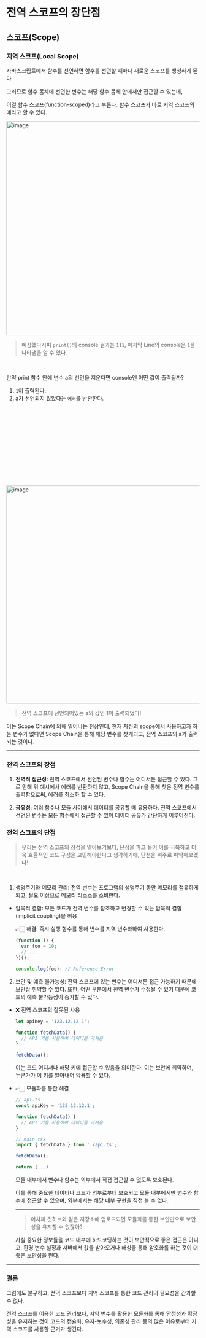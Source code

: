 # 전역 스코프의 장단점

## 스코프(Scope)

### 지역 스코프(Local Scope)

자바스크립트에서 함수를 선언하면 함수를 선언할 때마다 새로운 스코프를 생성하게 된다.

그러므로 함수 몸체에 선언한 변수는 해당 함수 몸체 안에서만 접근할 수 있는데,

이걸 함수 스코프(function-scoped)라고 부른다. 함수 스코프가 바로 지역 스코프의 예라고 할 수 있다.

<img width="558" alt="image" src="https://github.com/FC-MINI-4/attendance-front/assets/83483378/060ba3d7-b7d6-488d-b497-09256a589218">

> 예상했다시피 `print()`의 console 결과는 `111`, 마지막 Line의 console은 `1`을 나타냄을 알 수 있다.

<br />

만약 print 함수 안에 변수 a의 선언을 지운다면 console엔 어떤 값이 출력될까?

1. `1`이 출력된다.
2. a가 선언되지 않았다는 `에러`를 반환한다.

<br />
<br />
<br />
<br />
<br />
<br />
<br />
<br />
<br />
<br />
<br />
<br />

<img width="568" alt="image" src="https://github.com/FC-MINI-4/attendance-front/assets/83483378/7441432f-10a1-4f98-b62d-cfec49a77586">

> 전역 스코프에 선언되어있는 a의 값인 1이 출력되었다!

이는 Scope Chain에 의해 일어나는 현상인데, 현재 자신의 scope에서 사용하고자 하는 변수가 없다면 Scope Chain을 통해 해당 변수를 찾게되고, 전역 스코프의 a가 출력되는 것이다.

---

### 전역 스코프의 장점

1. **전역적 접근성**: 전역 스코프에서 선언된 변수나 함수는 어디서든 접근할 수 있다. 그로 인해 위 예시에서 에러를 반환하지 않고, Scope Chain을 통해 찾은 전역 변수를 출력함으로써, 에러를 최소화 할 수 있다.

2. **공유성**: 여러 함수나 모듈 사이에서 데이터를 공유할 때 유용하다. 전역 스코프에서 선언된 변수는 모든 함수에서 접근할 수 있어 데이터 공유가 간단하게 이루어진다.

### 전역 스코프의 단점

> 우리는 전역 스코프의 장점을 알아보기보다, 단점을 파고 들어 이를 극복하고 더욱 효율적인 코드 구성을 고민해야한다고 생각하기에, 단점을 위주로 파악해보겠다!

<br />

1. 생명주기와 메모리 관리: 전역 변수는 프로그램의 생명주기 동안 메모리를 점유하게 되고, 필요 이상으로 메모리 리소스를 소비한다.

- 암묵적 결합: 모든 코드가 전역 변수를 참조하고 변경할 수 있는 암묵적 결합(implicit coupling)을 허용

  👉🏻 해결: 즉시 실행 함수를 통해 변수를 지역 변수화하여 사용한다.

  ```javascript
  (function () {
    var foo = 10;
    // ...
  })();

  console.log(foo); // Reference Error
  ```

2. 보안 및 예측 불가능성: 전역 스코프에 있는 변수는 어디서든 접근 가능하기 때문에 보안상 취약할 수 있다. 또한, 어떤 부분에서 전역 변수가 수정될 수 있기 때문에 코드의 예측 불가능성이 증가할 수 있다.

- ❌ 전역 스코프의 잘못된 사용

  ```javascript
  let apiKey = '123.12.12.1';

  function fetchData() {
    // API 키를 사용하여 데이터를 가져옴
  }

  fetchData();
  ```

  이는 코드 어디서나 해당 키에 접근할 수 있음을 의미한다. 이는 보안에 취약하며, 누군가가 이 키를 알아내어 악용할 수 있다.

- 👉🏻 모듈화를 통한 해결

  ```javascript
  // api.ts
  const apiKey = '123.12.12.1';

  function fetchData() {
    // API 키를 사용하여 데이터를 가져옴
  }
  ```

  ```javascript
  // main.tsx
  import { fetchData } from './api.ts';

  fetchData();

  return (...)
  ```

  모듈 내부에서 변수나 함수는 외부에서 직접 접근할 수 없도록 보호된다.

  이를 통해 중요한 데이터나 코드가 외부로부터 보호되고 모듈 내부에서만 변수와 함수에 접근할 수 있으며, 외부에서는 해당 내부 구현을 직접 볼 수 없다.

  ***

  > 어차피 깃허브와 같은 저장소에 업로드되면 모듈화를 통한 보안만으로 보안성을 유지할 수 없잖아?

  사실 중요한 정보들을 코드 내부에 하드코딩하는 것이 보안적으로 좋은 접근은 아니고, 환경 변수 설정과 서버에서 값을 받아오거나 해싱을 통해 암호화를 하는 것이 더 좋은 보안성을 띈다.

---

### 결론

그럼에도 불구하고, 전역 스코프보다 지역 스코프를 통한 코드 관리의 필요성을 간과할 수 없다.

전역 스코프를 이용한 코드 관리보다, 지역 변수를 활용한 모듈화를 통해 안정성과 확장성을 유지하는 것이 코드의 캡슐화, 유지-보수성, 의존성 관리 등의 많은 이유로부터 지역 스코프를 사용할 근거가 생긴다.


